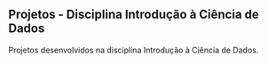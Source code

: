 ## Projetos - Disciplina Introdução à Ciência de Dados

Projetos desenvolvidos na disciplina Introdução à Ciência de Dados.
